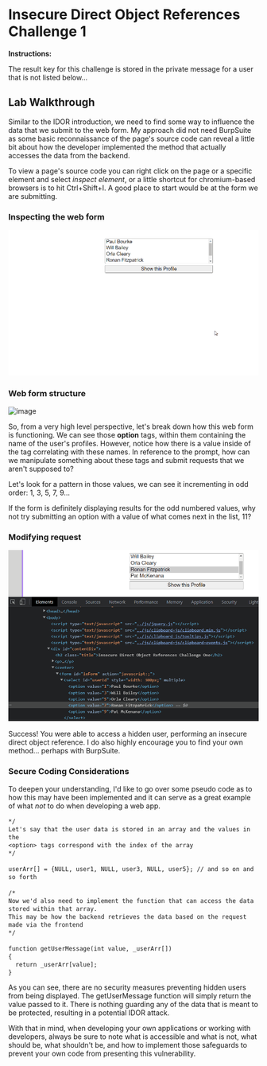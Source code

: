 # Insecure Direct Object References Challenge 1

**Instructions:**

The result key for this challenge is stored in the private message for a user that is not listed below...

## Lab Walkthrough

Similar to the IDOR introduction, we need to find some way to influence the data that we submit to the web form. My approach did not need BurpSuite as some basic reconnaissance of the page's source code can reveal a little bit about how the developer implemented the method that actually accesses the data from the backend. 

To view a page's source code you can right click on the page or a specific element and select *inspect element*, or a little shortcut for chromium-based browsers is to hit Ctrl+Shift+I. A good place to start would be at the form we are submitting.

### Inspecting the web form
<img src="https://github.com/colton-gabertan/SecurityShepherdLabs/blob/IDOR-Challenge-1/IDORchallenge1.gif">

### Web form structure
![image](https://user-images.githubusercontent.com/66766340/146166359-a26bb5b0-27a5-43c4-83c7-af228ad97901.png)

So, from a very high level perspective, let's break down how this web form is functioning. We can see those **option** tags, within them containing the name of the user's profiles. However, notice how there is a value inside of the tag correlating with these names. In reference to the prompt, how can we manipulate something about these tags and submit requests that we aren't supposed to?

Let's look for a pattern in those values, we can see it incrementing in odd order: 1, 3, 5, 7, 9...

If the form is definitely displaying results for the odd numbered values, why not try submitting an option with a value of what comes next in the list, 11?

### Modifying request
<img src="https://github.com/colton-gabertan/SecurityShepherdLabs/blob/IDOR-Challenge-1/IDORchallenge1-1.gif">

Success! You were able to access a hidden user, performing an insecure direct object reference. I do also highly encourage you to find your own method... perhaps with BurpSuite.

### Secure Coding Considerations

To deepen your understanding, I'd like to go over some pseudo code as to how this may have been implemented and it can serve as a great example of what *not* to do when developing a web app.

```
*/
Let's say that the user data is stored in an array and the values in the
<option> tags correspond with the index of the array
*/

userArr[] = {NULL, user1, NULL, user3, NULL, user5}; // and so on and so forth

/*
Now we'd also need to implement the function that can access the data stored within that array.
This may be how the backend retrieves the data based on the request made via the frontend
*/

function getUserMessage(int value, _userArr[])
{
  return _userArr[value];
}
```

As you can see, there are no security measures preventing hidden users from being displayed. The getUserMessage function will simply return the value passed to it. There is nothing guarding any of the data that is meant to be protected, resulting in a potential IDOR attack.

With that in mind, when developing your own applications or working with developers, always be sure to note what is accessible and what is not, what should be, what shouldn't be, and how to implement those safeguards to prevent your own code from presenting this vulnerability.
